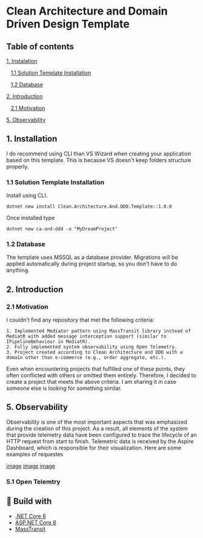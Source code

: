 # Clean Architecture and Domain Driven Design Template 



## Table of contents

[1. Instalation](#1-Installation) 

&nbsp;&nbsp; [1.1 Solution Template Installation](#1.1-Solution-Template-Installation) 

&nbsp;&nbsp; [1.2 Database](#1.2-Database) 

[2. Introduction](#2-Introduction)

&nbsp;&nbsp; [2.1 Motivation](#2.1-Motivation) 

[5. Observability](#5-Observability) 


## 1. Installation
I do recommend using CLI than VS Wizard when creating your application based on this template. This is because VS doesn't keep folders structure properly.

### 1.1 Solution Template Installation
Install using CLI.
```
dotnet new install Clean.Architecture.And.DDD.Template::1.0.0
```
Once installed type
```
dotnet new ca-and-ddd -o "MyDreamProject"
```

### 1.2 Database

The template uses MSSQL as a database provider. Migrations will be applied automatically during project startup, so you don't have to do anything.

## 2. Introduction

### 2.1 Motivation

I couldn't find any repository that met the following criteria:

    1. Implemented Mediator pattern using MassTransit library instead of MediatR with added message interception support (similar to IPipelineBehaviour in MediatR).
    2. Fully implemented system observability using Open Telemetry.
    3. Project created according to Clean Architecture and DDD with a domain other than e-commerce (e.g., order aggregate, etc.).

Even when encountering projects that fulfilled one of these points, they often conflicted with others or omitted them entirely. Therefore, I decided to create a project that meets the above criteria. I am sharing it in case someone else is looking for something similar.

## 5. Observability
Observability is one of the most important aspects that was emphasized during the creation of this project. As a result, all elements of the system that provide telemetry data have been configured to trace the lifecycle of an HTTP request from start to finish. Telemetric data is received by the Aspire Dashboard, which is responsible for their visualization.
Here are some examples of requestes

[image](1)
[image](2)
[image](3)

### 5.1 Open Telemtry


## :hammer: Build with
* [.NET Core 8](https://github.com/dotnet/core)
* [ASP.NET Core 8](https://github.com/dotnet/aspnetcore)
* [MassTransit](https://github.com/MassTransit)
